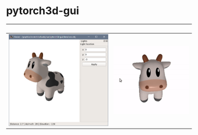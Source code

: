 # pytorch3d-gui

| &nbsp; | &nbsp; |
| --- | --- |
| ![](img/preview.png) | ![eine kuh macht muh](img/hiwi-cow.gif) |
